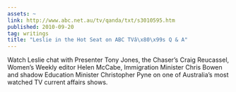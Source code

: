 ```yaml
---
assets: ~
link: http://www.abc.net.au/tv/qanda/txt/s3010595.htm
published: 2010-09-20
tag: writings
title: "Leslie in the Hot Seat on ABC TVâ\x80\x99s Q & A"
---
```

Watch Leslie chat with Presenter Tony Jones, the Chaser’s Craig
Reucassel, Women’s Weekly editor Helen McCabe, Immigration Minister
Chris Bowen and shadow Education Minister Christopher Pyne on one of
Australia’s most watched TV current affairs shows.